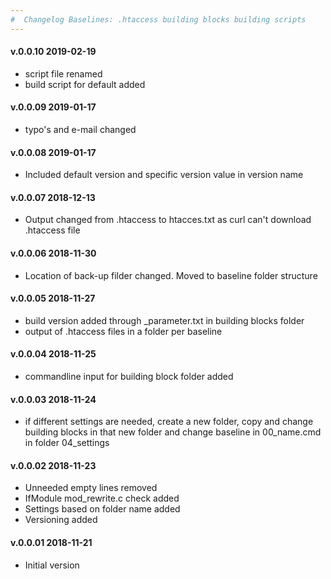 ```yaml
---
#  Changelog Baselines: .htaccess building blocks building scripts
---
```

<h4>v.0.0.10 2019-02-19</h4>
<ul>
<li>script file renamed</li>
<li>build script for default added</li>
</ul>

<h4>v.0.0.09 2019-01-17</h4>
<ul>
<li>typo's and e-mail changed</li>
</ul>

<h4>v.0.0.08 2019-01-17</h4>
<ul>
<li>Included default version and specific version value in version name</li>
</ul>

<h4>v.0.0.07 2018-12-13</h4>
<ul>
<li>Output changed from .htaccess to htacces.txt as curl can't download .htaccess file</li>
</ul>

<h4>v.0.0.06 2018-11-30</h4>
<ul>
<li>Location of back-up filder changed. Moved to baseline folder structure</li>
</ul>

<h4>v.0.0.05 2018-11-27</h4>
<ul>
<li>build version added through _parameter.txt in building blocks folder</li>
<li>output of .htaccess files in a folder per baseline </li>
</ul>

<h4>v.0.0.04 2018-11-25</h4>
<ul>
<li>commandline input for building block folder added</li>
</ul>

<h4>v.0.0.03 2018-11-24</h4>
<ul>
<li>if different settings are needed, create a new folder, copy and change building blocks in that new folder and change baseline in 00_name.cmd in folder 04_settings</li>
</ul>

<h4>v.0.0.02 2018-11-23</h4>
<ul>
<li>Unneeded empty lines removed</li>
<li>IfModule mod_rewrite.c check added</li>
<li>Settings based on folder name added</li>
<li>Versioning added</li>
</ul>

<h4>v.0.0.01 2018-11-21</h4>
<ul>
<li>Initial version</li>
</ul>
